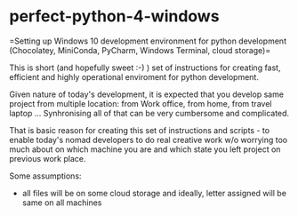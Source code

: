 # perfect-python-4-windows
=Setting up Windows 10 development environment for python development (Chocolatey, MiniConda, PyCharm, Windows Terminal, cloud storage)=

This is short (and hopefully sweet :-) ) set of instructions for creating fast, efficient and highly operational enviroment for python development.

Given nature of today's development, it is expected that you develop same project from multiple location: from Work office, from home, from travel laptop ... Synhronising all of that can be very cumbersome and complicated.

That is basic reason for creating this set of instructions and scripts - to enable today's nomad developers to do real creative work w/o worrying too much about on which machine you are and which state you left project on previous work place.

Some assumptions:
- all files will be on some cloud storage and ideally, letter assigned will be same on all machines

